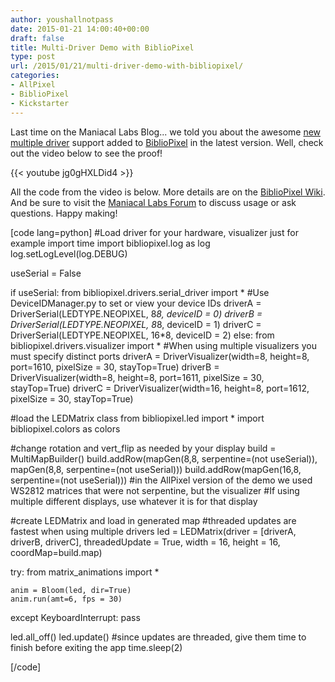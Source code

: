 ```yaml
---
author: youshallnotpass
date: 2015-01-21 14:00:40+00:00
draft: false
title: Multi-Driver Demo with BiblioPixel
type: post
url: /2015/01/21/multi-driver-demo-with-bibliopixel/
categories:
- AllPixel
- BiblioPixel
- Kickstarter
---
```


Last time on the Maniacal Labs Blog... we told you about the awesome [new multiple driver](/2015/01/18/exciting-updates/) support added to [BiblioPixel](http://github.com/maniacallabs/bibliopixel) in the latest version. Well, check out the video below to see the proof!




{{< youtube jg0gHXLDid4 >}}



All the code from the video is below. More details are on the [BiblioPixel Wiki](https://github.com/ManiacalLabs/BiblioPixel/wiki). And be sure to visit the [Maniacal Labs Forum](http://forum.maniacallabs.com/) to discuss usage or ask questions. Happy making!



[code lang=python]
#Load driver for your hardware, visualizer just for example
import time
import bibliopixel.log as log
log.setLogLevel(log.DEBUG)

useSerial = False

if useSerial:
    from bibliopixel.drivers.serial_driver import *
    #Use DeviceIDManager.py to set or view your device IDs
    driverA = DriverSerial(LEDTYPE.NEOPIXEL, 8*8, deviceID = 0)
    driverB = DriverSerial(LEDTYPE.NEOPIXEL, 8*8, deviceID = 1)
    driverC = DriverSerial(LEDTYPE.NEOPIXEL, 16*8, deviceID = 2)
else:
    from bibliopixel.drivers.visualizer import *
    #When using multiple visualizers you must specify distinct ports
    driverA = DriverVisualizer(width=8, height=8, port=1610, pixelSize = 30, stayTop=True)
    driverB = DriverVisualizer(width=8, height=8, port=1611, pixelSize = 30, stayTop=True)
    driverC = DriverVisualizer(width=16, height=8, port=1612, pixelSize = 30, stayTop=True)


#load the LEDMatrix class
from bibliopixel.led import *
import bibliopixel.colors as colors

#change rotation and vert_flip as needed by your display
build = MultiMapBuilder()
build.addRow(mapGen(8,8, serpentine=(not useSerial)), mapGen(8,8, serpentine=(not useSerial)))
build.addRow(mapGen(16,8, serpentine=(not useSerial)))
#in the AllPixel version of the demo we used WS2812 matrices that were not serpentine, but the visualizer
#If using multiple different displays, use whatever it is for that display

#create LEDMatrix and load in generated map
#threaded updates are fastest when using multiple drivers
led = LEDMatrix(driver = [driverA, driverB, driverC], threadedUpdate = True, width = 16, height = 16, coordMap=build.map)

try:
    from matrix_animations import *

    anim = Bloom(led, dir=True)
    anim.run(amt=6, fps = 30)

except KeyboardInterrupt:
    pass

led.all_off()
led.update()
#since updates are threaded, give them time to finish before exiting the app
time.sleep(2)

[/code]
